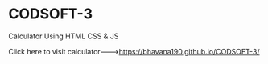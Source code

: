 # CODSOFT-3

Calculator Using HTML CSS & JS


Click here to visit calculator--->https://bhavana190.github.io/CODSOFT-3/
